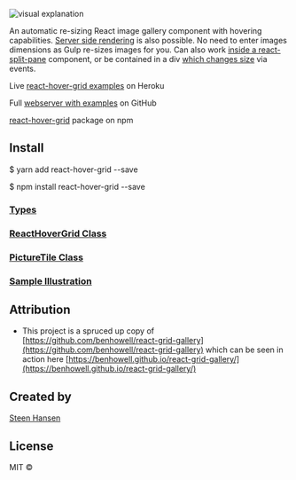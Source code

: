  ![visual explanation](https://nyc3.digitaloceanspaces.com/steen/react_hover_grid.jpg)

An automatic re-sizing React image gallery component with hovering capabilities. [Server side rendering](https://react-hover-grid.herokuapp.com/ssr_with_js_grid) is also possible. No need to enter images dimensions as Gulp re-sizes images for you. Can also work [inside a react-split-pane](https://react-hover-grid.herokuapp.com/resizable_splitter_grid) component, or be contained in a div [which changes size](https://react-hover-grid.herokuapp.com/shrink_grow_grid) via events.

Live [react-hover-grid examples](https://react-hover-grid.herokuapp.com/) on Heroku

Full [webserver with examples](https://github.com/steenhansen/react-hover-grid-examples) on GitHub

[react-hover-grid](https://www.npmjs.com/package/react-hover-grid) package on npm


## Install

$ yarn add react-hover-grid --save

$ npm install react-hover-grid --save

### [Types](/readme_types.md)
### [ReactHoverGrid Class](/readme_ReactHoverGrid.md)
### [PictureTile Class](/readme_PictureTile.md)

### [Sample Illustration](/readme_sample.md)

## Attribution

- This project is a spruced up copy of [https://github.com/benhowell/react-grid-gallery](https://github.com/benhowell/react-grid-gallery) which can be seen in action here [https://benhowell.github.io/react-grid-gallery/](https://benhowell.github.io/react-grid-gallery/)

## Created by

[Steen Hansen](https://github.com/steenhansen)

## License

MIT ©

